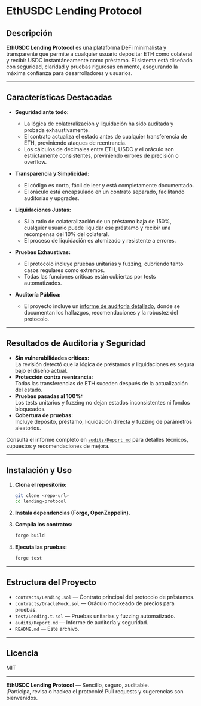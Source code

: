 # EthUSDC Lending Protocol

## Descripción

**EthUSDC Lending Protocol** es una plataforma DeFi minimalista y transparente que permite a cualquier usuario depositar ETH como colateral y recibir USDC instantáneamente como préstamo. El sistema está diseñado con seguridad, claridad y pruebas rigurosas en mente, asegurando la máxima confianza para desarrolladores y usuarios.

---

## Características Destacadas

- **Seguridad ante todo:**  
  - La lógica de colateralización y liquidación ha sido auditada y probada exhaustivamente.
  - El contrato actualiza el estado antes de cualquier transferencia de ETH, previniendo ataques de reentrancia.
  - Los cálculos de decimales entre ETH, USDC y el oráculo son estrictamente consistentes, previniendo errores de precisión o overflow.

- **Transparencia y Simplicidad:**  
  - El código es corto, fácil de leer y está completamente documentado.
  - El oráculo está encapsulado en un contrato separado, facilitando auditorías y upgrades.

- **Liquidaciones Justas:**  
  - Si la ratio de colateralización de un préstamo baja de 150%, cualquier usuario puede liquidar ese préstamo y recibir una recompensa del 10% del colateral.
  - El proceso de liquidación es atomizado y resistente a errores.

- **Pruebas Exhaustivas:**  
  - El protocolo incluye pruebas unitarias y fuzzing, cubriendo tanto casos regulares como extremos.
  - Todas las funciones críticas están cubiertas por tests automatizados.

- **Auditoría Pública:**  
  - El proyecto incluye un [informe de auditoría detallado](audits/Report.md), donde se documentan los hallazgos, recomendaciones y la robustez del protocolo.

---

## Resultados de Auditoría y Seguridad

- **Sin vulnerabilidades críticas:**  
  La revisión detectó que la lógica de préstamos y liquidaciones es segura bajo el diseño actual.
- **Protección contra reentrancia:**  
  Todas las transferencias de ETH suceden después de la actualización del estado.
- **Pruebas pasadas al 100%:**  
  Los tests unitarios y fuzzing no dejan estados inconsistentes ni fondos bloqueados.
- **Cobertura de pruebas:**  
  Incluye depósito, préstamo, liquidación directa y fuzzing de parámetros aleatorios.

Consulta el informe completo en [`audits/Report.md`](audits/Report.md) para detalles técnicos, supuestos y recomendaciones de mejora.

---

## Instalación y Uso

1. **Clona el repositorio:**
   ```bash
   git clone <repo-url>
   cd lending-protocol
   ```

2. **Instala dependencias (Forge, OpenZeppelin).**

3. **Compila los contratos:**
   ```bash
   forge build
   ```

4. **Ejecuta las pruebas:**
   ```bash
   forge test
   ```

---

## Estructura del Proyecto

- `contracts/Lending.sol` — Contrato principal del protocolo de préstamos.
- `contracts/OracleMock.sol` — Oráculo mockeado de precios para pruebas.
- `test/Lending.t.sol` — Pruebas unitarias y fuzzing automatizado.
- `audits/Report.md` — Informe de auditoría y seguridad.
- `README.md` — Este archivo.

---

## Licencia

MIT

---

**EthUSDC Lending Protocol** — Sencillo, seguro, auditable.  
¡Participa, revisa o hackea el protocolo! Pull requests y sugerencias son bienvenidos.
